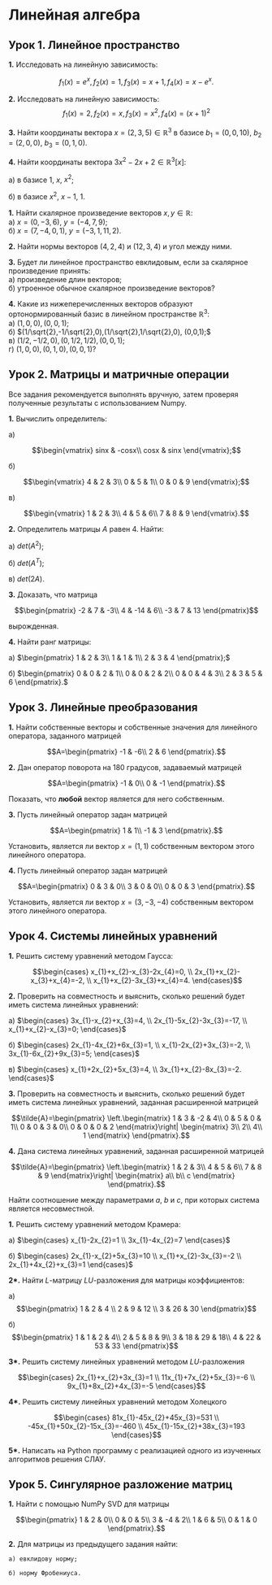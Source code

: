 # Линейная алгебра
## Урок 1. Линейное пространство

__1.__ Исследовать на линейную зависимость:

$$f_{1}(x)=e^{x}, f_{2}(x)=1, f_{3}(x)=x+1, f_{4}(x)=x-e^{x}.$$

__2.__ Исследовать на линейную зависимость:
$$f_{1}(x)=2, f_{2}(x)=x, f_{3}(x)=x^{2}, f_{4}(x)=(x+1)^{2}$$

__3.__ Найти координаты вектора $x = (2, 3, 5)\in \mathbb{R}^{3}$ в базисе $b_{1}=(0, 0, 10)$, $b_{2}=(2, 0, 0)$, $b_{3}=(0, 1, 0)$.

__4.__ Найти координаты вектора $3x^{2}-2x+2\in\mathbb{R}^{3}[x]$:

а) в базисе $1$, $x$, $x^{2}$;

б) в базисе $x^{2}$, $x-1$, $1$.

__1.__ Найти скалярное произведение векторов $x, y \in \mathbb{R}$:<br>
а) $x=(0,-3, 6),~y=(-4, 7, 9);$<br>
б) $x=(7, -4, 0, 1),~y=(-3, 1, 11, 2).$

__2.__ Найти нормы векторов $(4, 2, 4)$ и $(12, 3, 4)$ и угол между ними.

__3.__ Будет ли линейное пространство евклидовым, если за скалярное произведение принять:<br>
а) произведение длин векторов;<br>
б) утроенное обычное скалярное произведение векторов?<br>
      
__4.__ Какие из нижеперечисленных векторов образуют ортонормированный базис в линейном пространстве $\mathbb{R}^{3}$:<br>
а) $(1,0,0),(0,0,1);$ <br>
б) $(1/\sqrt{2},-1/\sqrt{2},0),(1/\sqrt{2},1/\sqrt{2},0), (0,0,1);$<br>
в) $(1/2, -1/2, 0), (0, 1/2, 1/2), (0,0,1);$<br>
г) $(1,0,0),(0,1,0),(0,0,1)?$ 


## Урок 2. Матрицы и матричные операции

Все задания рекомендуется выполнять вручную, затем проверяя полученные результаты с использованием Numpy.

__1.__ Вычислить определитель:

   a)

$$\begin{vmatrix}
sinx & -cosx\\ 
cosx & sinx
\end{vmatrix};$$

   б)
    
$$\begin{vmatrix}
4 & 2 & 3\\ 
0 & 5 & 1\\ 
0 & 0 & 9
\end{vmatrix};$$
    
   в)

$$\begin{vmatrix}
1 & 2 & 3\\ 
4 & 5 & 6\\ 
7 & 8 & 9
\end{vmatrix}.$$


__2.__ Определитель матрицы $A$ равен $4$. Найти:

   а) $det(A^{2})$;
    
   б) $det(A^{T})$;
    
   в) $det(2A)$.
   
__3.__  Доказать, что матрица

$$\begin{pmatrix}
-2 & 7 & -3\\ 
4 & -14 & 6\\ 
-3 & 7 & 13
\end{pmatrix}$$
   
вырожденная.

__4.__ Найти ранг матрицы:

   а) $\begin{pmatrix}
1 & 2 & 3\\ 
1 & 1 & 1\\ 
2 & 3 & 4
\end{pmatrix};$

   б) $\begin{pmatrix}
0 & 0 & 2 & 1\\ 
0 & 0 & 2 & 2\\ 
0 & 0 & 4 & 3\\ 
2 & 3 & 5 & 6
\end{pmatrix}.$

## Урок 3. Линейные преобразования

__1.__ Найти собственные векторы и собственные значения для линейного оператора, заданного матрицей

$$A=\begin{pmatrix}
-1 & -6\\ 
2 & 6
\end{pmatrix}.$$

__2.__ Дан оператор поворота на 180 градусов, задаваемый матрицей 

$$A=\begin{pmatrix}
-1 & 0\\ 
0 & -1
\end{pmatrix}.$$

Показать, что __любой__ вектор является для него собственным.

__3.__ Пусть линейный оператор задан матрицей

$$A=\begin{pmatrix}
1 & 1\\ 
-1 & 3
\end{pmatrix}.$$

Установить, является ли вектор $x=(1,1)$ собственным вектором этого линейного оператора.

**4.** Пусть линейный оператор задан матрицей

$$A=\begin{pmatrix} 0 & 3 & 0\\ 3 & 0 & 0\\ 0 & 0 & 3 \end{pmatrix}.$$

Установить, является ли вектор $x=(3, -3, -4)$ собственным вектором этого линейного оператора.


## Урок 4. Системы линейных уравнений
__1.__ Решить систему уравнений методом Гаусса:

$$\begin{cases}
x_{1}+x_{2}-x_{3}-2x_{4}=0, \\
2x_{1}+x_{2}-x_{3}+x_{4}=-2, \\
x_{1}+x_{2}-3x_{3}+x_{4}=4.
\end{cases}$$

__2.__ Проверить на совместность и выяснить, сколько решений будет иметь система линейных уравнений:

   а) $\begin{cases}
3x_{1}-x_{2}+x_{3}=4, \\
2x_{1}-5x_{2}-3x_{3}=-17, \\
x_{1}+x_{2}-x_{3}=0;
\end{cases}$
    
   б) $\begin{cases}
2x_{1}-4x_{2}+6x_{3}=1, \\
x_{1}-2x_{2}+3x_{3}=-2, \\
3x_{1}-6x_{2}+9x_{3}=5;
\end{cases}$
    
   в) $\begin{cases}
x_{1}+2x_{2}+5x_{3}=4, \\
3x_{1}+x_{2}-8x_{3}=-2. 
\end{cases}$


__3.__ Проверить на совместность и выяснить, сколько решений будет иметь система линейных уравнений, заданная расширенной матрицей

$$\tilde{A}=\begin{pmatrix}
\left.\begin{matrix}
1 & 3 & -2 & 4\\ 
0 & 5 & 0 & 1\\ 
0 & 0 & 3 & 0\\ 
0 & 0 & 0 & 2
\end{matrix}\right|
\begin{matrix}
3\\ 
2\\
4\\
1
\end{matrix}
\end{pmatrix}.$$

__4.__ Дана система линейных уравнений, заданная расширенной матрицей

$$\tilde{A}=\begin{pmatrix}
\left.\begin{matrix}
1 & 2 & 3\\ 
4 & 5 & 6\\ 
7 & 8 & 9
\end{matrix}\right|
\begin{matrix}
a\\ 
b\\
c
\end{matrix}
\end{pmatrix}.$$

Найти соотношение между параметрами $a$, $b$ и $c$, при которых система является несовместной.

__1.__ Решить систему уравнений методом Крамера:

   а) $\begin{cases}
x_{1}-2x_{2}=1 \\
3x_{1}-4x_{2}=7
\end{cases}$
    
   б) $\begin{cases}
2x_{1}-x_{2}+5x_{3}=10 \\
x_{1}+x_{2}-3x_{3}=-2 \\
2x_{1}+4x_{2}+x_{3}=1
\end{cases}$

__2*.__ Найти $L$-матрицу $LU$-разложения для матрицы коэффициентов:

   а)$$\begin{pmatrix}
1 & 2 & 4 \\ 
2 & 9 & 12 \\ 
3 & 26 & 30
\end{pmatrix}$$
    
   б)$$\begin{pmatrix}
1 & 1 & 2 & 4\\ 
2 & 5 & 8 & 9\\ 
3 & 18 & 29 & 18\\
4 & 22 & 53 & 33
\end{pmatrix}$$
    
__3*.__ Решить систему линейных уравнений методом $LU$-разложения

$$\begin{cases}
2x_{1}+x_{2}+3x_{3}=1 \\
11x_{1}+7x_{2}+5x_{3}=-6 \\
9x_{1}+8x_{2}+4x_{3}=-5
\end{cases}$$

__4*.__ Решить систему линейных уравнений методом Холецкого

$$\begin{cases}
81x_{1}-45x_{2}+45x_{3}=531 \\
-45x_{1}+50x_{2}-15x_{3}=-460 \\
45x_{1}-15x_{2}+38x_{3}=193
\end{cases}$$

__5*.__ Написать на Python программу с реализацией одного из изученных алгоритмов решения СЛАУ.

## Урок 5. Сингулярное разложение матриц

__1.__ Найти с помощью NumPy SVD для матрицы

$$\begin{pmatrix}
1 & 2 & 0\\ 
0 & 0 & 5\\ 
3 & -4 & 2\\ 
1 & 6 & 5\\ 
0 & 1 & 0
\end{pmatrix}.$$


__2.__ Для матрицы из предыдущего задания найти:

    а) евклидову норму;
    
    б) норму Фробениуса.
